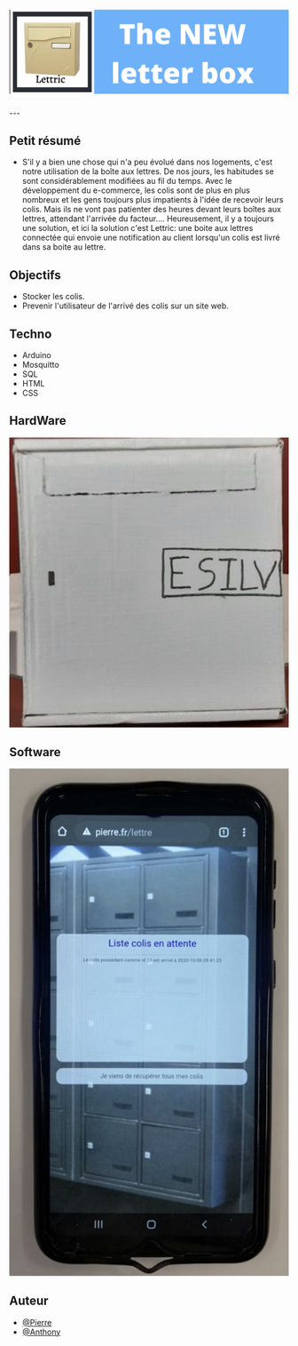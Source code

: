 <h1 align="center">
  <img src="./Assets/header.png" alt="Lettric" />
</h1>
---

## Petit résumé

- S'il y a bien une chose qui n'a peu évolué dans nos logements, c'est notre utilisation de la boîte aux lettres. De nos jours, les habitudes se sont considérablement modifiées au fil du temps. Avec le développement du e-commerce, les colis sont de plus en plus nombreux et les gens toujours plus impatients à l'idée de recevoir leurs colis.  Mais ils ne vont pas patienter des heures devant leurs boîtes aux lettres, attendant l'arrivée du facteur.... Heureusement, il y a toujours une solution, et ici la solution c'est Lettric: une boite aux lettres connectée qui envoie une notification au client lorsqu'un colis est livré dans sa boite au lettre.

## Objectifs

- Stocker les colis.
- Prevenir l'utilisateur de l'arrivé des colis sur un site web.

## Techno

- Arduino
- Mosquitto
- SQL
- HTML
- CSS

## HardWare
<img src="./Assets/soft.png" alt="Lettric" />

## Software
<img src="./Assets/demo.png" alt="Lettric" />

## Auteur

- [@Pierre](https://github.com/Pierre-Portfolio)
- [@Anthony](https://github.com/Cyd-des-Tenebres)
